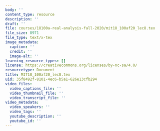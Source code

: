 ```yaml
---
body: ''
content_type: resource
description: ''
draft: ''
file: courses/18100a-real-analysis-fall-2020/mit18_100af20_lec8.tex
file_size: 8971
file_type: text/x-tex
image_metadata:
  caption: ''
  credit: ''
  image-alt: ''
learning_resource_types: []
license: https://creativecommons.org/licenses/by-nc-sa/4.0/
resourcetype: Document
title: MIT18_100af20_lec8.tex
uid: 35f8492f-8101-4ec6-b5a1-626e13cfb294
video_files:
  video_captions_file: ''
  video_thumbnail_file: ''
  video_transcript_file: ''
video_metadata:
  video_speakers: ''
  video_tags: ''
  youtube_description: ''
  youtube_id: ''
---
```

